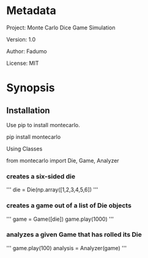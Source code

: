 # Metadata

Project: Monte Carlo Dice Game Simulation

Version: 1.0

Author: Fadumo 

License: MIT

# Synopsis
## Installation

Use pip to install montecarlo.

pip install montecarlo

Using Classes

from montecarlo import Die, Game, Analyzer


### creates a six-sided die 
'''
die = Die(np.array([1,2,3,4,5,6])
'''
### creates a game out of a list of Die objects
'''
game = Game([die])
game.play(1000)
'''
### analyzes a given Game that has rolled its Die
'''
game.play(100)
analysis = Analyzer(game)
'''
